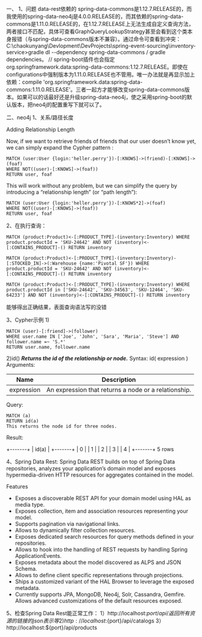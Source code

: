 一、
1、问题
data-rest依赖的 spring-data-commons是1.12.7.RELEASE的，而我使用的spring-data-neo4j是4.0.0.RELEASE的，而其依赖的spring-data-commons是1.11.0.RELEASE的，在1.12.7.RELEASE上无法生成自定义查询方法，两者接口不匹配，具体可查看GraphQueryLookupStrategy甚至会看到这个类本身报错（与spring-data-commons版本不兼容）。通过命令可查看到冲突：C:\chaokunyang\Devlopment\DevProjects\spring-event-sourcing\inventory-service>gradle dI --dependency spring-data-commons / gradle dependencies。
        // spring-boot插件也会指定org.springframework.data:spring-data-commons:1.12.7.RELEASE。即使在configurations中强制版本为1.11.0.RELEASE也不管用。唯一办法就是再显示加上依赖：compile 'org.springframework.data:spring-data-commons:1.11.0.RELEASE'。三者一起方才能够改变spring-data-commons版本。如果可以的话最好还是升级spring-data-neo4j，使之采用spring-boot的默认版本，把neo4j的配置重写下就可以了。


二、neo4j
1、关系/路径长度

Adding Relationship Length

Now, if we want to retrieve friends of friends that our user doesn’t know yet, we can simply expand the Cypher pattern :

```
MATCH (user:User {login:'heller.perry'})-[:KNOWS]->(friend)-[:KNOWS]->(foaf)
WHERE NOT((user)-[:KNOWS]->(foaf))
RETURN user, foaf
```
This will work without any problem, but we can simplify the query by introducing a “relationship length” (or “path length”):

```
MATCH (user:User {login:'heller.perry'})-[:KNOWS*2]->(foaf)
WHERE NOT((user)-[:KNOWS]->(foaf))
RETURN user, foaf
```


2、在执行查询：
```
MATCH (product:Product)<-[:PRODUCT_TYPE]-(inventory:Inventory) WHERE product.productId = 'SKU-24642' AND NOT (inventory)<-[:CONTAINS_PRODUCT]-() RETURN inventory
```
```
MATCH (product:Product)<-[:PRODUCT_TYPE]-(inventory:Inventory)-[:STOCKED_IN]->(:Warehouse {name:'Pivotal SF'}) WHERE product.productId = 'SKU-24642' AND NOT (inventory)<-[:CONTAINS_PRODUCT]-() RETURN inventory
```
```
MATCH (product:Product)<-[:PRODUCT_TYPE]-(inventory:Inventory) WHERE product.productId in ['SKU-24642', 'SKU-34563', 'SKU-12464', 'SKU-64233'] AND NOT (inventory)<-[:CONTAINS_PRODUCT]-() RETURN inventory
```
能够得出正确结果，表面查询语法写的没错

3、Cypher示例
1)
```
MATCH (user)-[:friend]->(follower)
WHERE user.name IN ['Joe', 'John', 'Sara', 'Maria', 'Steve'] AND follower.name =~ 'S.*'
RETURN user.name, follower.name
```
2)id()
***Returns the id of the relationship or node.***
Syntax: id( expression )
Arguments:

Name	|   Description
----    |   ----
expression | An expression that returns a node or a relationship.
Query:
```
MATCH (a)
RETURN id(a)
This returns the node id for three nodes.
```
Result:

+-------+
| id(a) |
+-------+
| 0     |
| 1     |
| 2     |
| 3     |
| 4     |
+-------+
5 rows

4、Spring Data Rest:
Spring Data REST builds on top of Spring Data repositories, analyzes your application’s domain model and exposes hypermedia-driven HTTP resources for aggregates contained in the model.

Features

- Exposes a discoverable REST API for your domain model using HAL as media type.
- Exposes collection, item and association resources representing your model.
- Supports pagination via navigational links.
- Allows to dynamically filter collection resources.
- Exposes dedicated search resources for query methods defined in your repositories.
- Allows to hook into the handling of REST requests by handling Spring ApplicationEvents.
- Exposes metadata about the model discovered as ALPS and JSON Schema.
- Allows to define client specific representations through projections.
- Ships a customized variant of the HAL Browser to leverage the exposed metadata.
- Currently supports JPA, MongoDB, Neo4j, Solr, Cassandra, Gemfire.
Allows advanced customizations of the default resources exposed.

5、检查Spring Data Rest能正常工作：
1）http://localhost:${port}/api/     返回所有资源的链接的json表示等
2)http://localhost:${port}/api/catalogs
3）http://localhost:${port}/api/products